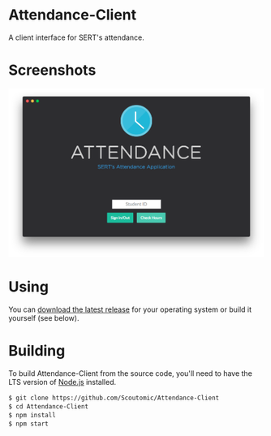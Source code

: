 # Attendance-Client

A client interface for SERT's attendance.

# Screenshots

![Screenshot/Mainpage](/screenshots/mainpage.png?raw=true)

# Using

You can [download the latest release](https://github.com/Scoutomic/Attendance-Client/releases) for your operating system or build it yourself (see below).

# Building

To build Attendance-Client from the source code, you'll need to have the LTS version of [Node.js](https://nodejs.org/) installed.

```bash
$ git clone https://github.com/Scoutomic/Attendance-Client
$ cd Attendance-Client
$ npm install
$ npm start
```

